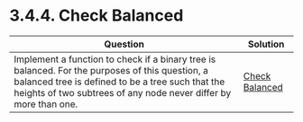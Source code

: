 # 3.4.4. Check Balanced
| **Question** | **Solution** |
|--------------|--------------|
| Implement a function to check if a binary tree is balanced. For the purposes of this question, a balanced tree is defined to be a tree such that the heights of two subtrees of any node never differ by more than one. | [Check Balanced](TreesAndGraphs/check-balanced/) |